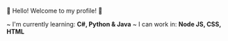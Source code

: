 👋 Hello! Welcome to my profile! 👋

~ I'm currently learning: **C#, Python & Java**
~ I can work in: **Node JS, CSS, HTML**


<!---
z7o/z7o is a ✨ special ✨ repository because its `README.md` (this file) appears on your GitHub profile.
You can click the Preview link to take a look at your changes.
--->
